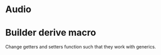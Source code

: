 # Audio

# Builder derive macro

Change getters and setters function such that they work with generics.
